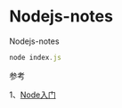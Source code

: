 # Nodejs-notes
Nodejs-notes

 ```javascript
 node index.js

```
参考

1、[Node入门](http://www.nodebeginner.org/index-zh-cn.html)  
